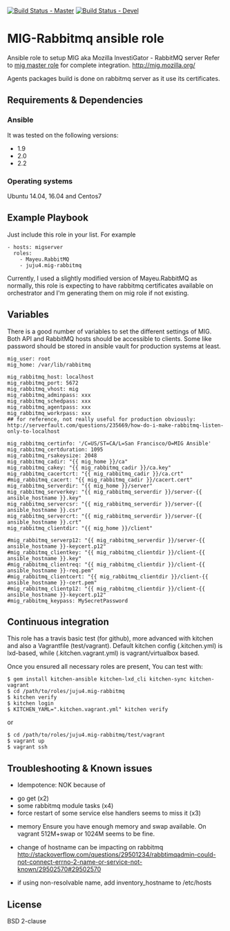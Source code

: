 [![Build Status - Master](https://travis-ci.org/juju4/ansible-mig-rabbitmq.svg?branch=master)](https://travis-ci.org/juju4/ansible-mig-rabbitmq)
[![Build Status - Devel](https://travis-ci.org/juju4/ansible-mig-rabbitmq.svg?branch=devel)](https://travis-ci.org/juju4/ansible-mig-rabbitmq/branches)

# MIG-Rabbitmq ansible role

Ansible role to setup MIG aka Mozilla InvestiGator - RabbitMQ server
Refer to [mig master role](https://github.com/juju4/ansible-mig) for complete integration.
http://mig.mozilla.org/

Agents packages build is done on rabbitmq server as it use its certificates.

## Requirements & Dependencies

### Ansible
It was tested on the following versions:
 * 1.9
 * 2.0
 * 2.2

### Operating systems

Ubuntu 14.04, 16.04 and Centos7

## Example Playbook

Just include this role in your list.
For example

```
- hosts: migserver
  roles:
    - Mayeu.RabbitMQ
    - juju4.mig-rabbitmq

```

Currently, I used a slightly modified version of Mayeu.RabbitMQ as normally, this role is expecting to have rabbitmq certificates available on orchestrator and I'm generating them on mig role if not existing.


## Variables

There is a good number of variables to set the different settings of MIG. Both API and RabbitMQ hosts should be accessible to clients.
Some like password should be stored in ansible vault for production systems at least.

```
mig_user: root
mig_home: /var/lib/rabbitmq

mig_rabbitmq_host: localhost
mig_rabbitmq_port: 5672
mig_rabbitmq_vhost: mig
mig_rabbitmq_adminpass: xxx
mig_rabbitmq_schedpass: xxx
mig_rabbitmq_agentpass: xxx
mig_rabbitmq_workrpass: xxx
## for reference, not really useful for production obviously: http://serverfault.com/questions/235669/how-do-i-make-rabbitmq-listen-only-to-localhost

mig_rabbitmq_certinfo: '/C=US/ST=CA/L=San Francisco/O=MIG Ansible'
mig_rabbitmq_certduration: 1095
mig_rabbitmq_rsakeysize: 2048
mig_rabbitmq_cadir: "{{ mig_home }}/ca"
mig_rabbitmq_cakey: "{{ mig_rabbitmq_cadir }}/ca.key"
mig_rabbitmq_cacertcrt: "{{ mig_rabbitmq_cadir }}/ca.crt"
#mig_rabbitmq_cacert: "{{ mig_rabbitmq_cadir }}/cacert.cert"
mig_rabbitmq_serverdir: "{{ mig_home }}/server"
mig_rabbitmq_serverkey: "{{ mig_rabbitmq_serverdir }}/server-{{ ansible_hostname }}.key"
mig_rabbitmq_servercsr: "{{ mig_rabbitmq_serverdir }}/server-{{ ansible_hostname }}.csr"
mig_rabbitmq_servercrt: "{{ mig_rabbitmq_serverdir }}/server-{{ ansible_hostname }}.crt"
mig_rabbitmq_clientdir: "{{ mig_home }}/client"

#mig_rabbitmq_serverp12: "{{ mig_rabbitmq_serverdir }}/server-{{ ansible_hostname }}-keycert.p12"
#mig_rabbitmq_clientkey: "{{ mig_rabbitmq_clientdir }}/client-{{ ansible_hostname }}.key"
#mig_rabbitmq_clientreq: "{{ mig_rabbitmq_clientdir }}/client-{{ ansible_hostname }}-req.pem"
#mig_rabbitmq_clientcert: "{{ mig_rabbitmq_clientdir }}/client-{{ ansible_hostname }}-cert.pem"
#mig_rabbitmq_clientp12: "{{ mig_rabbitmq_clientdir }}/client-{{ ansible_hostname }}-keycert.p12"
#mig_rabbitmq_keypass: MySecretPassword

```

## Continuous integration


This role has a travis basic test (for github), more advanced with kitchen and also a Vagrantfile (test/vagrant).
Default kitchen config (.kitchen.yml) is lxd-based, while (.kitchen.vagrant.yml) is vagrant/virtualbox based.

Once you ensured all necessary roles are present, You can test with:
```
$ gem install kitchen-ansible kitchen-lxd_cli kitchen-sync kitchen-vagrant
$ cd /path/to/roles/juju4.mig-rabbitmq
$ kitchen verify
$ kitchen login
$ KITCHEN_YAML=".kitchen.vagrant.yml" kitchen verify
```
or
```
$ cd /path/to/roles/juju4.mig-rabbitmq/test/vagrant
$ vagrant up
$ vagrant ssh
```


## Troubleshooting & Known issues

* Idempotence: NOK because of 
 - go get (x2)
 - some rabbitmq module tasks (x4) 
 - force restart of some service else handlers seems to miss it (x3)

* memory
Ensure you have enough memory and swap available. On vagrant 512M+swap or 1024M seems to be fine.

* change of hostname can be impacting on rabbitmq
http://stackoverflow.com/questions/29501234/rabbtimqadmin-could-not-connect-errno-2-name-or-service-not-known/29502570#29502570

* if using non-resolvable name, add inventory_hostname to /etc/hosts


## License

BSD 2-clause

